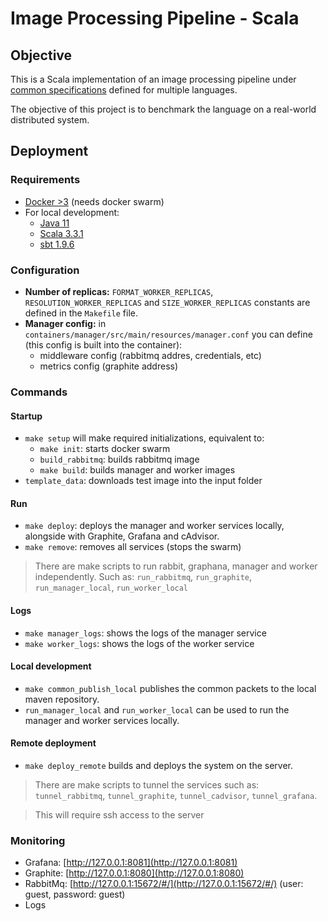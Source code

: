 # Image Processing Pipeline - Scala

## Objective

This is a Scala implementation of an image processing pipeline under [common specifications](https://github.com/tpf-concurrent-benchmarks/docs/tree/main/image_processing) defined for multiple languages.

The objective of this project is to benchmark the language on a real-world distributed system.

## Deployment

### Requirements

- [Docker >3](https://www.docker.com/) (needs docker swarm)
- For local development:
  - [Java 11](https://www.oracle.com/java/technologies/javase-jdk11-downloads.html)
  - [Scala 3.3.1](https://www.scala-lang.org/download/)
  - [sbt 1.9.6](https://www.scala-sbt.org/)

### Configuration

- **Number of replicas:** `FORMAT_WORKER_REPLICAS`, `RESOLUTION_WORKER_REPLICAS` and `SIZE_WORKER_REPLICAS` constants are defined in the `Makefile` file.
- **Manager config:** in `containers/manager/src/main/resources/manager.conf` you can define (this config is built into the container):
  - middleware config (rabbitmq addres, credentials, etc)
  - metrics config (graphite address)

### Commands

#### Startup

- `make setup` will make required initializations, equivalent to:
  - `make init`: starts docker swarm
  - `build_rabbitmq`: builds rabbitmq image
  - `make build`: builds manager and worker images
- `template_data`: downloads test image into the input folder

#### Run

- `make deploy`: deploys the manager and worker services locally, alongside with Graphite, Grafana and cAdvisor.
- `make remove`: removes all services (stops the swarm)

> There are make scripts to run rabbit, graphana, manager and worker independently.
> Such as: `run_rabbitmq`, `run_graphite`, `run_manager_local`, `run_worker_local`

#### Logs

- `make manager_logs`: shows the logs of the manager service
- `make worker_logs`: shows the logs of the worker service

#### Local development

- `make common_publish_local` publishes the common packets to the local maven repository.
- `run_manager_local` and `run_worker_local` can be used to run the manager and worker services locally.

#### Remote deployment

- `make deploy_remote` builds and deploys the system on the server.

> There are make scripts to tunnel the services such as: `tunnel_rabbitmq`, `tunnel_graphite`, `tunnel_cadvisor`, `tunnel_grafana`.

> This will require ssh access to the server

### Monitoring

- Grafana: [http://127.0.0.1:8081](http://127.0.0.1:8081)
- Graphite: [http://127.0.0.1:8080](http://127.0.0.1:8080)
- RabbitMq: [http://127.0.0.1:15672/#/](http://127.0.0.1:15672/#/) (user: guest, password: guest)
- Logs
